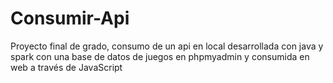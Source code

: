 # Consumir-Api
Proyecto final de grado, consumo de un api en local desarrollada con java y spark con una base de datos de juegos en phpmyadmin y consumida en web a través de JavaScript
